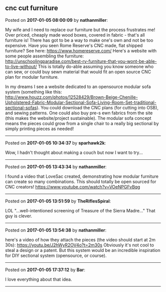 ## cnc cut furniture
Posted on **2017-01-05 08:00:09** by **nathanmiller**:

My wife and I need to replace our furniture but the process frustrates me! Over priced, cheaply made wood boxes, covered in fabric - that's all furniture is! There has got to be a way to make one's own and not be too expensive. Have you seen Rome Reserve's CNC made, flat shipped furniture? See here: https://www.homereserve.com/
Here's a website with some people assembling the furniture: http://unschoolingparadise.com/best-rv-furniture-that-you-wont-be-able-to-live-without/
This is totally do-able assuming you know someone who can sew, or could buy sewn material that would fit an open source CNC plan for modular furniture. 

In my dreams I see a website dedicated to an opensource modular sofa system (something like this: http://www.houzz.com/photos/12528429/Brown-Beige-Chenille-Upholstered-Fabric-Modular-Sectional-Sofa-Living-Room-Set-traditional-sectional-sofas). You could download the CNC plans (for cutting into OSB), and sewing patterns. One could also buy pre-s ewn fabrics from the site (this makes the website/project sustainable). The modular sofa concept means the pieces could grow from a single chair to a really big sectional by simply printing pieces as needed!

---

Posted on **2017-01-05 10:34:37** by **sparhawk2k**:

Wow, I hadn't thought about making a couch but now I want to try...

---

Posted on **2017-01-05 13:43:34** by **nathanmiller**:

I found a video that LoveSac created, demonstrating how modular furniture can create so many combinations. This should totally be open sourced for CNC creators! 
https://www.youtube.com/watch?v=VOeNPGFvBqg

---

Posted on **2017-01-05 13:51:59** by **TheRiflesSpiral**:

LOL "...well-intentioned screening of Treasure of the Sierra Madre..." That guy is clever.

---

Posted on **2017-01-05 13:54:38** by **nathanmiller**:

here's a video of how they attach the pieces (the video should start at 2m 30s): https://youtu.be/J2hWyR2OV4o?t=2m30s
Obviously it's not cool to steal a design or a patent. But this system would be an incredible inspiration for DIY sectional system (opensource, or course).

---

Posted on **2017-01-05 17:37:12** by **Bar**:

I love everything about that idea.

---

